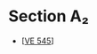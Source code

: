 # Section A₂

* [[VE 545]]

[//begin]: # "Autogenerated link references for markdown compatibility"
[VE 545]: <VE 545> "VE 545"
[//end]: # "Autogenerated link references"